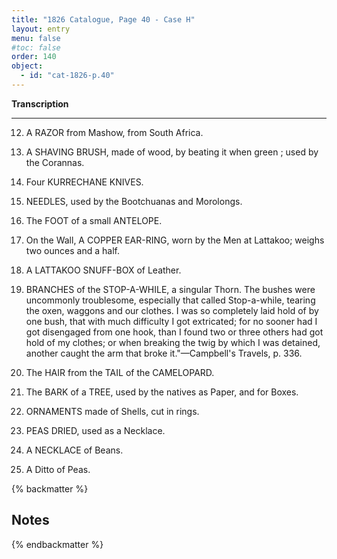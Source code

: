```yaml
---
title: "1826 Catalogue, Page 40 - Case H"
layout: entry
menu: false
#toc: false
order: 140
object:
  - id: "cat-1826-p.40"
---
```



**Transcription**

---


12. A RAZOR from Mashow, from South Africa.

13. A SHAVING BRUSH, made of wood, by beating it
when green ; used by the Corannas.

14. Four KURRECHANE KNIVES.

15. NEEDLES, used by the Bootchuanas and Morolongs.

16. The FOOT of a small ANTELOPE.

17. On the Wall, A COPPER EAR-RING, worn by the
Men at Lattakoo; weighs two ounces and a half.

18. A LATTAKOO SNUFF-BOX of Leather.

19. BRANCHES of the STOP-A-WHILE, a singular
Thorn.
The bushes were uncommonly troublesome, especially
that called Stop-a-while, tearing the oxen, waggons and
our clothes. I was so completely laid hold of by one
bush, that with much difficulty I got extricated; for no
sooner had I got disengaged from one hook, than I found
two or three others had got hold of my clothes; or when
breaking the twig by which I was detained, another
caught the arm that broke it."—Campbell's Travels,
p. 336.

20. The HAIR from the TAIL of the CAMELOPARD.

21. The BARK of a TREE, used by the natives as Paper,
and for Boxes.

22. ORNAMENTS made of Shells, cut in rings.

23. PEAS DRIED, used as a Necklace.

24. A NECKLACE of Beans.

25. A Ditto of Peas.

{% backmatter %}

## Notes

{% endbackmatter %}

